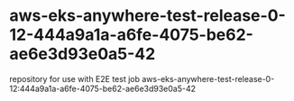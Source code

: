 # aws-eks-anywhere-test-release-0-12-444a9a1a-a6fe-4075-be62-ae6e3d93e0a5-42
repository for use with E2E test job aws-eks-anywhere-test-release-0-12:444a9a1a-a6fe-4075-be62-ae6e3d93e0a5-42
